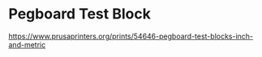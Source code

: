 # Pegboard Test Block

https://www.prusaprinters.org/prints/54646-pegboard-test-blocks-inch-and-metric
